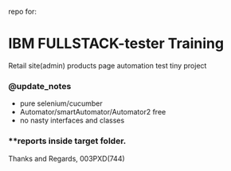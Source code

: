 repo for:
# IBM FULLSTACK-tester Training
Retail site(admin) products page automation test tiny project

### @update_notes
* pure selenium/cucumber
* Automator/smartAutomator/Automator2 free
* no nasty interfaces and classes
### **reports inside target folder.

Thanks and Regards,
003PXD(744)